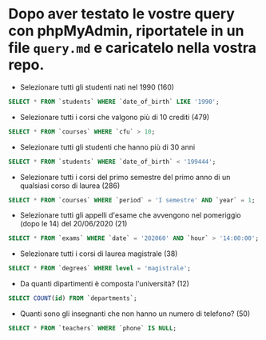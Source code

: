 # Dopo aver testato le vostre query con phpMyAdmin, riportatele in un file `query.md` e caricatelo nella vostra repo.

- Selezionare tutti gli studenti nati nel 1990 (160)
```sql
SELECT * FROM `students` WHERE `date_of_birth` LIKE '1990';
```

- Selezionare tutti i corsi che valgono più di 10 crediti (479)
```sql
SELECT * FROM `courses` WHERE `cfu` > 10;
```

- Selezionare tutti gli studenti che hanno più di 30 anni
```sql
SELECT * FROM `students` WHERE `date_of_birth` < '199444';
```

- Selezionare tutti i corsi del primo semestre del primo anno di un qualsiasi corso di laurea (286)
```sql
SELECT * FROM `courses` WHERE `period` = 'I semestre' AND `year` = 1;
```

- Selezionare tutti gli appelli d'esame che avvengono nel pomeriggio (dopo le 14) del 20/06/2020 (21)
```sql
SELECT * FROM `exams` WHERE `date` = '202060' AND `hour` > '14:00:00';
```

- Selezionare tutti i corsi di laurea magistrale (38)
```sql
SELECT * FROM `degrees` WHERE level = 'magistrale';
```

- Da quanti dipartimenti è composta l'università? (12)
```sql
SELECT COUNT(id) FROM `departments`;
```

- Quanti sono gli insegnanti che non hanno un numero di telefono? (50)
```sql
SELECT * FROM `teachers` WHERE `phone` IS NULL;
```